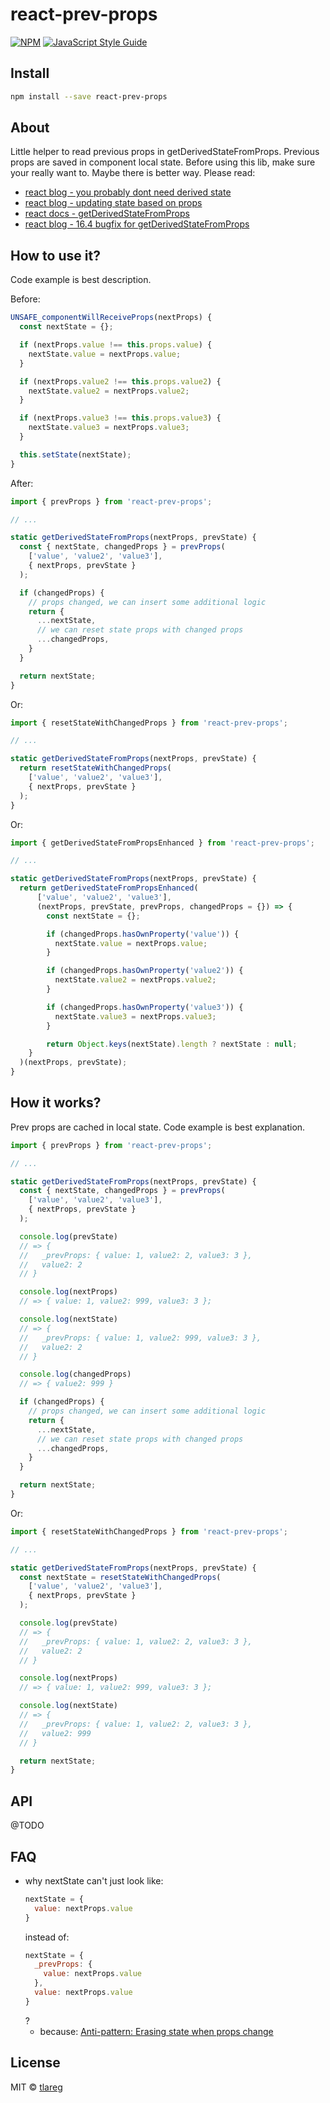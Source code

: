 # react-prev-props

>

[![NPM](https://img.shields.io/npm/v/react-prev-props.svg)](https://www.npmjs.com/package/react-prev-props) [![JavaScript Style Guide](https://img.shields.io/badge/code_style-standard-brightgreen.svg)](https://standardjs.com)

## Install

```bash
npm install --save react-prev-props
```

## About

Little helper to read previous props in getDerivedStateFromProps. Previous props are saved in component local state.
Before using this lib, make sure your really want to. Maybe there is better way. Please read:

- [react blog - you probably dont need derived state](https://reactjs.org/blog/2018/06/07/you-probably-dont-need-derived-state.html)
- [react blog - updating state based on props](https://reactjs.org/blog/2018/03/27/update-on-async-rendering.html#updating-state-based-on-props)
- [react docs - getDerivedStateFromProps](https://reactjs.org/docs/react-component.html#static-getderivedstatefromprops)
- [react blog - 16.4 bugfix for getDerivedStateFromProps](https://reactjs.org/blog/2018/05/23/react-v-16-4.html#bugfix-for-getderivedstatefromprops)

## How to use it?

Code example is best description.

Before:

```jsx
UNSAFE_componentWillReceiveProps(nextProps) {
  const nextState = {};

  if (nextProps.value !== this.props.value) {
    nextState.value = nextProps.value;
  }

  if (nextProps.value2 !== this.props.value2) {
    nextState.value2 = nextProps.value2;
  }

  if (nextProps.value3 !== this.props.value3) {
    nextState.value3 = nextProps.value3;
  }

  this.setState(nextState);
}
```

After:

```jsx
import { prevProps } from 'react-prev-props';

// ...

static getDerivedStateFromProps(nextProps, prevState) {
  const { nextState, changedProps } = prevProps(
    ['value', 'value2', 'value3'],
    { nextProps, prevState }
  );

  if (changedProps) {
    // props changed, we can insert some additional logic
    return {
      ...nextState,
      // we can reset state props with changed props
      ...changedProps,
    }
  }

  return nextState;
}
```

Or:

```jsx
import { resetStateWithChangedProps } from 'react-prev-props';

// ...

static getDerivedStateFromProps(nextProps, prevState) {
  return resetStateWithChangedProps(
    ['value', 'value2', 'value3'],
    { nextProps, prevState }
  );
}
```

Or:

```jsx
import { getDerivedStateFromPropsEnhanced } from 'react-prev-props';

// ...

static getDerivedStateFromProps(nextProps, prevState) {
  return getDerivedStateFromPropsEnhanced(
      ['value', 'value2', 'value3'],
      (nextProps, prevState, prevProps, changedProps = {}) => {
        const nextState = {};

        if (changedProps.hasOwnProperty('value')) {
          nextState.value = nextProps.value;
        }

        if (changedProps.hasOwnProperty('value2')) {
          nextState.value2 = nextProps.value2;
        }

        if (changedProps.hasOwnProperty('value3')) {
          nextState.value3 = nextProps.value3;
        }

        return Object.keys(nextState).length ? nextState : null;
    }
  )(nextProps, prevState);
}
```

## How it works?

Prev props are cached in local state.
Code example is best explanation.

```jsx
import { prevProps } from 'react-prev-props';

// ...

static getDerivedStateFromProps(nextProps, prevState) {
  const { nextState, changedProps } = prevProps(
    ['value', 'value2', 'value3'],
    { nextProps, prevState }
  );

  console.log(prevState)
  // => {
  //   _prevProps: { value: 1, value2: 2, value3: 3 },
  //   value2: 2
  // }

  console.log(nextProps)
  // => { value: 1, value2: 999, value3: 3 };

  console.log(nextState)
  // => {
  //   _prevProps: { value: 1, value2: 999, value3: 3 },
  //   value2: 2
  // }

  console.log(changedProps)
  // => { value2: 999 }

  if (changedProps) {
    // props changed, we can insert some additional logic
    return {
      ...nextState,
      // we can reset state props with changed props
      ...changedProps,
    }
  }

  return nextState;
}
```

Or:

```jsx
import { resetStateWithChangedProps } from 'react-prev-props';

// ...

static getDerivedStateFromProps(nextProps, prevState) {
  const nextState = resetStateWithChangedProps(
    ['value', 'value2', 'value3'],
    { nextProps, prevState }
  );

  console.log(prevState)
  // => {
  //   _prevProps: { value: 1, value2: 2, value3: 3 },
  //   value2: 2
  // }

  console.log(nextProps)
  // => { value: 1, value2: 999, value3: 3 };

  console.log(nextState)
  // => {
  //   _prevProps: { value: 1, value2: 2, value3: 3 },
  //   value2: 999
  // }

  return nextState;
}
```

## API

@TODO

## FAQ

- why nextState can't just look like:
  ```js
  nextState = {
    value: nextProps.value
  }
  ```
  instead of:
  ```js
  nextState = {
    _prevProps: {
      value: nextProps.value
    },
    value: nextProps.value
  }
  ```
  ?
  - because: [Anti-pattern: Erasing state when props change](https://reactjs.org/blog/2018/06/07/you-probably-dont-need-derived-state.html#anti-pattern-erasing-state-when-props-change)

## License

MIT © [tlareg](https://github.com/tlareg)

